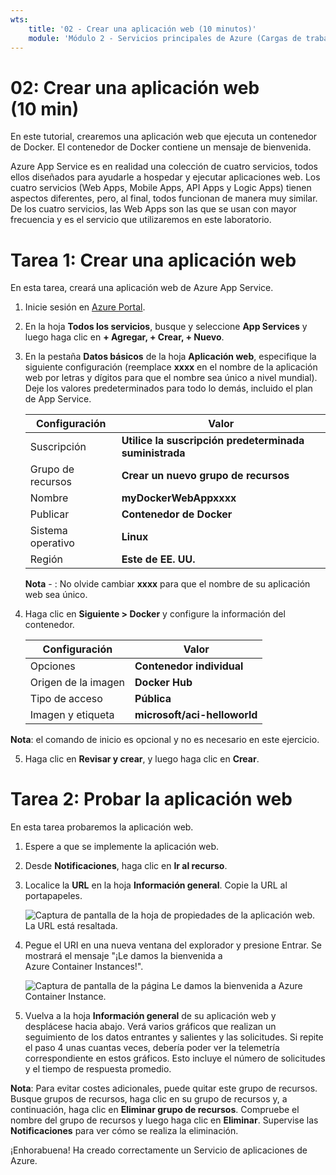 ```yaml
---
wts:
    title: '02 - Crear una aplicación web (10 minutos)'
    module: 'Módulo 2 - Servicios principales de Azure (Cargas de trabajo)'
---
```

# 02: Crear una aplicación web (10 min)

En este tutorial, crearemos una aplicación web que ejecuta un contenedor de Docker. El contenedor de Docker contiene un mensaje de bienvenida. 

Azure App Service es en realidad una colección de cuatro servicios, todos ellos diseñados para ayudarle a hospedar y ejecutar aplicaciones web. Los cuatro servicios (Web Apps, Mobile Apps, API Apps y Logic Apps) tienen aspectos diferentes, pero, al final, todos funcionan de manera muy similar. De los cuatro servicios, las Web Apps son las que se usan con mayor frecuencia y es el servicio que utilizaremos en este laboratorio.

# Tarea 1: Crear una aplicación web 

En esta tarea, creará una aplicación web de Azure App Service. 

1. Inicie sesión en [Azure Portal](http://portal.azure.com/). 

2. En la hoja **Todos los servicios**, busque y seleccione **App Services** y luego haga clic en **+ Agregar, + Crear, + Nuevo**.

3. En la pestaña **Datos básicos** de la hoja **Aplicación web**, especifique la siguiente configuración (reemplace **xxxx** en el nombre de la aplicación web por letras y dígitos para que el nombre sea único a nivel mundial). Deje los valores predeterminados para todo lo demás, incluido el plan de App Service. 

    | Configuración | Valor |
    | -- | -- |
    | Suscripción | **Utilice la suscripción predeterminada suministrada** |
    | Grupo de recursos | **Crear un nuevo grupo de recursos**|
    | Nombre | **myDockerWebAppxxxx** |
    | Publicar | **Contenedor de Docker** |
    | Sistema operativo | **Linux** |
    | Región | **Este de EE. UU.** |
    
    **Nota** - : No olvide cambiar **xxxx** para que el nombre de su aplicación web sea único.

4. Haga clic en **Siguiente > Docker** y configure la información del contenedor.  

    | Configuración | Valor |
    | -- | -- |
    | Opciones | **Contenedor individual** |
    | Origen de la imagen | **Docker Hub** |
    | Tipo de acceso | **Pública** |
    | Imagen y etiqueta | **microsoft/aci-helloworld** |
    
 **Nota**: el comando de inicio es opcional y no es necesario en este ejercicio.

5. Haga clic en **Revisar y crear**, y luego haga clic en **Crear**. 

# Tarea 2: Probar la aplicación web

En esta tarea probaremos la aplicación web.

1. Espere a que se implemente la aplicación web.

2. Desde **Notificaciones**, haga clic en **Ir al recurso**. 

3. Localice la **URL** en la hoja **Información general**. Copie la URL al portapapeles.

    ![Captura de pantalla de la hoja de propiedades de la aplicación web. La URL está resaltada.](../images/0801.png)

4. Pegue el URI en una nueva ventana del explorador y presione Entrar. Se mostrará el mensaje "¡Le damos la bienvenida a Azure Container Instances!".

    ![Captura de pantalla de la página Le damos la bienvenida a Azure Container Instance.](../images/0802.png)

5. Vuelva a la hoja **Información general** de su aplicación web y desplácese hacia abajo. Verá varios gráficos que realizan un seguimiento de los datos entrantes y salientes y las solicitudes. Si repite el paso 4 unas cuantas veces, debería poder ver la telemetría correspondiente en estos gráficos. Esto incluye el número de solicitudes y el tiempo de respuesta promedio. 

**Nota**: Para evitar costes adicionales, puede quitar este grupo de recursos. Busque grupos de recursos, haga clic en su grupo de recursos y, a continuación, haga clic en **Eliminar grupo de recursos**. Compruebe el nombre del grupo de recursos y luego haga clic en **Eliminar**. Supervise las **Notificaciones** para ver cómo se realiza la eliminación.

¡Enhorabuena! Ha creado correctamente un Servicio de aplicaciones de Azure.
